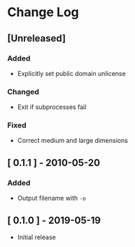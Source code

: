 # Change Log


## [Unreleased]

### Added
- Explicitly set public domain unlicense

### Changed
- Exit if subprocesses fail

### Fixed
- Correct medium and large dimensions


## [ 0.1.1 ] - 2010-05-20

### Added
- Output filename with `-o`


## [ 0.1.0 ] - 2019-05-19
- Initial release

